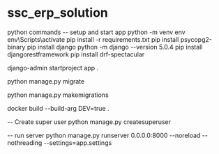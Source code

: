 # ssc_erp_solution
 
python commands
-- setup and start app 
python -m venv env
env\Scripts\activate
pip install -r requirements.txt
pip install psycopg2-binary
pip install django
python -m django --version 
5.0.4
pip install djangorestframework
pip install drf-spectacular

django-admin startproject app .

python manage.py migrate


python manage.py makemigrations 

docker build --build-arg DEV=true .


-- Create super user
python manage.py createsuperuser

-- run server
python manage.py runserver 0.0.0.0:8000 --noreload --nothreading --settings=app.settings